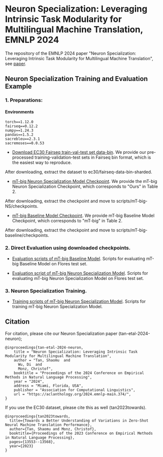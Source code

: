 # Neuron Specialization: Leveraging Intrinsic Task Modularity for Multilingual Machine Translation, EMNLP 2024

The repository of the EMNLP 2024 paper "Neuron Specialization: Leveraging Intrinsic Task Modularity for Multilingual Machine Translation", see [paper](https://aclanthology.org/2024.emnlp-main.374/).



## Neuron Specialization Training and Evaluation Example

### 1. Preparations:

#### Environments

```
torch==1.12.0
fairseq==0.12.2
numpy==1.24.3
pandas==1.5.2
sacrebleu==2.3.1
sacremoses==0.0.53
```

  * [Download EC30 Fairseq train-val-test set data-bin](https://drive.google.com/file/d/1qHRFNU-helRLpHkr6rspqEZs0eDj-68l/view?usp=drive_link). We provide our pre-processed training-validation-test sets in Fairseq bin format, which is the easiest way to reproduce.

  After downloading, extract the dataset to ec30/fairseq-data-bin-sharded.


  * [mT-big Neuron Specialization Model Checkpoint](https://drive.google.com/file/d/1LF8BP-5HfN9j9LfME0Jz28ULAztEUyeu/view?usp=drive_link). We provide the mT-big Neuron Specialization Checkpoint, which corresponds to "Ours" in Table 2.

  After downloading, extract the checkpoint and move to scripts/mT-big-NS/checkpoints.

  * [mT-big Baseline Model Checkpoint](https://drive.google.com/file/d/1IYOO_-lkgBh05p6XMUM1SqdYFhqmLXP3/view?usp=drive_link). We provide mT-big Baseline Model Checkpoint, which corresponds to "mT-big" in Table 2.

  After downloading, extract the checkpoint and move to scripts/mT-big-baseline/checkpoints.


### 2. Direct Evaluation using downloaded checkpoints.

  * [Evaluation scripts of mT-big Baseline Model](https://github.com/Smu-Tan/Neuron-Specialization/tree/main/scripts/mT-big-baseline/scripts/eval.sh). Scripts for evaluating mT-big Baseline Model on Flores test set.

  * [Evaluation script of mT-big Neuron Specialization Model](https://github.com/Smu-Tan/Neuron-Specialization/tree/main/scripts/mT-big-NS/scripts/eval.sh). Scripts for evaluating mT-big Neuron Specialization Model on Flores test set.
  
  
### 3. Neuron Specialization Training.

  * [Training scripts of mT-big Neuron Specialization Model](https://github.com/Smu-Tan/Neuron-Specialization/tree/main/scripts/mT-big-NS/scripts/train.sh). Scripts for training mT-big Neuron Specialization Model.


## Citation

For citation, please cite our Neuron Specialization paper (tan-etal-2024-neuron);

```
@inproceedings{tan-etal-2024-neuron,
    title = "Neuron Specialization: Leveraging Intrinsic Task Modularity for Multilingual Machine Translation",
    author = "Tan, Shaomu  and
      Wu, Di  and
      Monz, Christof",
    booktitle = "Proceedings of the 2024 Conference on Empirical Methods in Natural Language Processing",
    year = "2024",
    address = "Miami, Florida, USA",
    publisher = "Association for Computational Linguistics",
    url = "https://aclanthology.org/2024.emnlp-main.374/",
}
```

If you use the EC30 dataset, please cite this as well (tan2023towards).

```
@inproceedings{tan2023towards,
  title={Towards a Better Understanding of Variations in Zero-Shot Neural Machine Translation Performance},
  author={Tan, Shaomu and Monz, Christof},
  booktitle={Proceedings of the 2023 Conference on Empirical Methods in Natural Language Processing},
  pages={13553--13568},
  year={2023}
}
```
